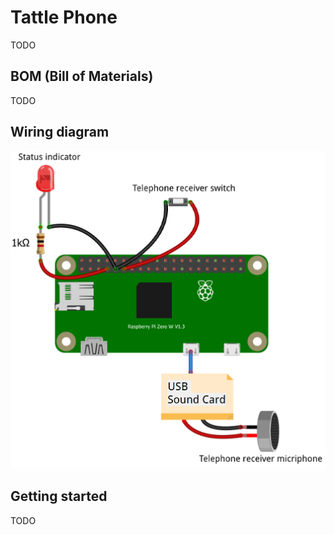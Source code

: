 # Tattle Phone
TODO

## BOM (Bill of Materials)
TODO

## Wiring diagram
![Wiring diagram](/assets/Tattle_Phone_Circuit.png?raw=true)

## Getting started
TODO
